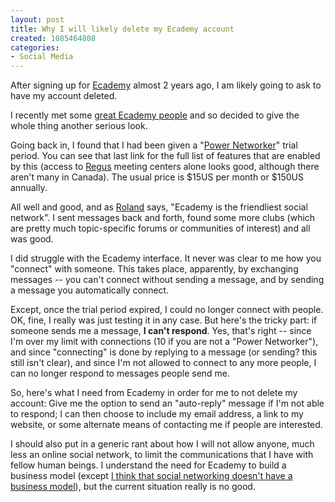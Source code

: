 ```yaml
--- 
layout: post
title: Why I will likely delete my Ecademy account
created: 1085464808
categories: 
- Social Media
---
```

<p>After signing up for <a href="http://www.ecademy.com">Ecademy</a> almost 2 years ago, I am likely going to ask to have my account deleted.</p>
<!--break-->
<p>I recently met some <a href="http://www.moosehat.com" title="Stewart and Jessica Marshall's Moosehat Blog">great Ecademy people</a> and so decided to give the whole thing another serious look.</p>

<p>Going back in, I found that I had been given a "<a href="http://ecademy.com/node.php?title=Power+Networker">Power Networker</a>" trial period. You can see that last link for the full list of features that are enabled by this (access to <a href="http://www.regus.com">Regus</a> meeting centers alone looks good, although there aren't many in Canada). The usual price is $15US per month or $150US annually.</p>

<p>All well and good, and as <a href="http://www.rolandtanglao.com">Roland</a> says, "Ecademy is the friendliest social network". I sent messages back and forth, found some more clubs (which are pretty much topic-specific forums or communities of interest) and all was good.</p>

<p>I did struggle with the Ecademy interface. It never was clear to me how you "connect" with someone. This takes place, apparently, by exchanging messages -- you can't connect without sending a message, and by sending a message you automatically connect.</p>

<p>Except, once the trial period expired, I could no longer connect with people. OK, fine, I really was just testing it in any case. But here's the tricky part: if someone sends me a message, <strong>I can't respond</strong>. Yes, that's right -- since I'm over my limit with connections (10 if you are not a "Power Networker"), and since "connecting" is done by replying to a message (or sending? this still isn't clear), and since I'm not allowed to connect to any more people, I can no longer respond to messages people send me.</p>

<p>So, here's what I need from Ecademy in order for me to not delete my account: Give me the option to send an "auto-reply" message if I'm not able to respond; I can then choose to include my email address, a link to my website, or some alternate means of contacting me if people are interested.</p>

<p>I should also put in a generic rant about how I will not allow anyone, much less an online social network, to limit the communications that I have with fellow human beings. I understand the need for Ecademy to build a business model (except <a href="http://www.bmannconsulting.com/node/view/1136">I think that social networking doesn't have a business model</a>), but the current situation really is no good.</p>
